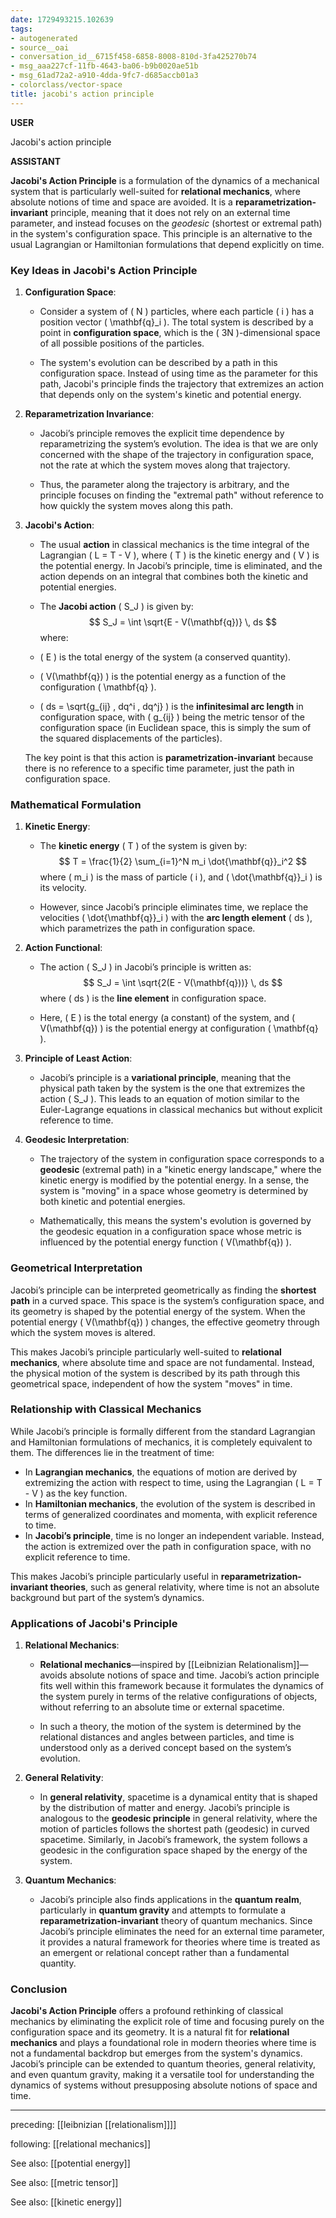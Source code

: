 ```yaml
---
date: 1729493215.102639
tags:
- autogenerated
- source__oai
- conversation_id__6715f458-6858-8008-810d-3fa425270b74
- msg_aaa227cf-11fb-4643-ba06-b9b0020ae51b
- msg_61ad72a2-a910-4dda-9fc7-d685accb01a3
- colorclass/vector-space
title: jacobi's action principle
---
```


**USER**

Jacobi's action principle


**ASSISTANT**

**Jacobi's Action Principle** is a formulation of the dynamics of a mechanical system that is particularly well-suited for **relational mechanics**, where absolute notions of time and space are avoided. It is a **reparametrization-invariant** principle, meaning that it does not rely on an external time parameter, and instead focuses on the *geodesic* (shortest or extremal path) in the system's configuration space. This principle is an alternative to the usual Lagrangian or Hamiltonian formulations that depend explicitly on time.

### Key Ideas in Jacobi's Action Principle

1. **Configuration Space**:
   - Consider a system of \( N \) particles, where each particle \( i \) has a position vector \( \mathbf{q}_i \). The total system is described by a point in **configuration space**, which is the \( 3N \)-dimensional space of all possible positions of the particles.
   
   - The system's evolution can be described by a path in this configuration space. Instead of using time as the parameter for this path, Jacobi's principle finds the trajectory that extremizes an action that depends only on the system's kinetic and potential energy.

2. **Reparametrization Invariance**:
   - Jacobi’s principle removes the explicit time dependence by reparametrizing the system’s evolution. The idea is that we are only concerned with the shape of the trajectory in configuration space, not the rate at which the system moves along that trajectory.
   
   - Thus, the parameter along the trajectory is arbitrary, and the principle focuses on finding the "extremal path" without reference to how quickly the system moves along this path.

3. **Jacobi's Action**:
   - The usual **action** in classical mechanics is the time integral of the Lagrangian \( L = T - V \), where \( T \) is the kinetic energy and \( V \) is the potential energy. In Jacobi’s principle, time is eliminated, and the action depends on an integral that combines both the kinetic and potential energies.

   - The **Jacobi action** \( S_J \) is given by:
   $$
   S_J = \int \sqrt{E - V(\mathbf{q})} \, ds
   $$
   where:
   - \( E \) is the total energy of the system (a conserved quantity).
   - \( V(\mathbf{q}) \) is the potential energy as a function of the configuration \( \mathbf{q} \).
   - \( ds = \sqrt{g_{ij} \, dq^i \, dq^j} \) is the **infinitesimal arc length** in configuration space, with \( g_{ij} \) being the metric tensor of the configuration space (in Euclidean space, this is simply the sum of the squared displacements of the particles).

   The key point is that this action is **parametrization-invariant** because there is no reference to a specific time parameter, just the path in configuration space.

### Mathematical Formulation

1. **Kinetic Energy**:
   - The **kinetic energy** \( T \) of the system is given by:
   $$
   T = \frac{1}{2} \sum_{i=1}^N m_i \dot{\mathbf{q}}_i^2
   $$
   where \( m_i \) is the mass of particle \( i \), and \( \dot{\mathbf{q}}_i \) is its velocity.

   - However, since Jacobi’s principle eliminates time, we replace the velocities \( \dot{\mathbf{q}}_i \) with the **arc length element** \( ds \), which parametrizes the path in configuration space.

2. **Action Functional**:
   - The action \( S_J \) in Jacobi’s principle is written as:
   $$
   S_J = \int \sqrt{2(E - V(\mathbf{q}))} \, ds
   $$
   where \( ds \) is the **line element** in configuration space.

   - Here, \( E \) is the total energy (a constant) of the system, and \( V(\mathbf{q}) \) is the potential energy at configuration \( \mathbf{q} \).

3. **Principle of Least Action**:
   - Jacobi’s principle is a **variational principle**, meaning that the physical path taken by the system is the one that extremizes the action \( S_J \). This leads to an equation of motion similar to the Euler-Lagrange equations in classical mechanics but without explicit reference to time.

4. **Geodesic Interpretation**:
   - The trajectory of the system in configuration space corresponds to a **geodesic** (extremal path) in a "kinetic energy landscape," where the kinetic energy is modified by the potential energy. In a sense, the system is "moving" in a space whose geometry is determined by both kinetic and potential energies.

   - Mathematically, this means the system's evolution is governed by the geodesic equation in a configuration space whose metric is influenced by the potential energy function \( V(\mathbf{q}) \).

### Geometrical Interpretation

Jacobi’s principle can be interpreted geometrically as finding the **shortest path** in a curved space. This space is the system’s configuration space, and its geometry is shaped by the potential energy of the system. When the potential energy \( V(\mathbf{q}) \) changes, the effective geometry through which the system moves is altered.

This makes Jacobi’s principle particularly well-suited to **relational mechanics**, where absolute time and space are not fundamental. Instead, the physical motion of the system is described by its path through this geometrical space, independent of how the system "moves" in time.

### Relationship with Classical Mechanics

While Jacobi’s principle is formally different from the standard Lagrangian and Hamiltonian formulations of mechanics, it is completely equivalent to them. The differences lie in the treatment of time:

- In **Lagrangian mechanics**, the equations of motion are derived by extremizing the action with respect to time, using the Lagrangian \( L = T - V \) as the key function.
- In **Hamiltonian mechanics**, the evolution of the system is described in terms of generalized coordinates and momenta, with explicit reference to time.
- In **Jacobi’s principle**, time is no longer an independent variable. Instead, the action is extremized over the path in configuration space, with no explicit reference to time.

This makes Jacobi’s principle particularly useful in **reparametrization-invariant theories**, such as general relativity, where time is not an absolute background but part of the system’s dynamics.

### Applications of Jacobi's Principle

1. **Relational Mechanics**:
   - **Relational mechanics**—inspired by [[Leibnizian Relationalism]]—avoids absolute notions of space and time. Jacobi’s action principle fits well within this framework because it formulates the dynamics of the system purely in terms of the relative configurations of objects, without referring to an absolute time or external spacetime.
   
   - In such a theory, the motion of the system is determined by the relational distances and angles between particles, and time is understood only as a derived concept based on the system’s evolution.

2. **General Relativity**:
   - In **general relativity**, spacetime is a dynamical entity that is shaped by the distribution of matter and energy. Jacobi’s principle is analogous to the **geodesic principle** in general relativity, where the motion of particles follows the shortest path (geodesic) in curved spacetime. Similarly, in Jacobi’s framework, the system follows a geodesic in the configuration space shaped by the energy of the system.

3. **Quantum Mechanics**:
   - Jacobi’s principle also finds applications in the **quantum realm**, particularly in **quantum gravity** and attempts to formulate a **reparametrization-invariant** theory of quantum mechanics. Since Jacobi’s principle eliminates the need for an external time parameter, it provides a natural framework for theories where time is treated as an emergent or relational concept rather than a fundamental quantity.

### Conclusion

**Jacobi's Action Principle** offers a profound rethinking of classical mechanics by eliminating the explicit role of time and focusing purely on the configuration space and its geometry. It is a natural fit for **relational mechanics** and plays a foundational role in modern theories where time is not a fundamental backdrop but emerges from the system's dynamics. Jacobi’s principle can be extended to quantum theories, general relativity, and even quantum gravity, making it a versatile tool for understanding the dynamics of systems without presupposing absolute notions of space and time.


---

preceding: [[leibnizian [[relationalism]]]]  


following: [[relational mechanics]]

See also: [[potential energy]]


See also: [[metric tensor]]


See also: [[kinetic energy]]